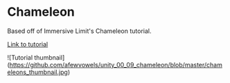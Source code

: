 # Chameleon

Based off of Immersive Limit's Chameleon tutorial.

[Link to tutorial](https://www.immersivelimit.com/tutorials/visual-chameleons)

![Tutorial thumbnail]
(https://github.com/afewvowels/unity_00_09_chameleon/blob/master/chameleons_thumbnail.jpg)

